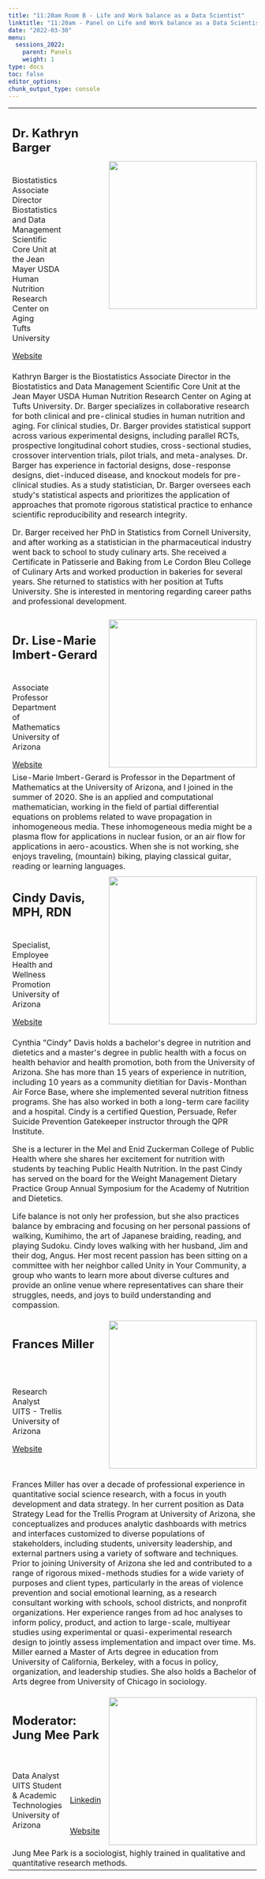 ```yaml
---
title: "11:20am Room B - Life and Work balance as a Data Scientist"
linktitle: "11:20am - Panel on Life and Work balance as a Data Scientist"
date: "2022-03-30"
menu:
  sessions_2022:
    parent: Panels
    weight: 1
type: docs
toc: false
editor_options:
chunk_output_type: console
---
```


<TABLE class="bio-table">

  <!--- #################Speaker 1############## --->
  <tr>
    <td COLSPAN="2">
      <h2>Dr. Kathryn Barger</h2>
    </td>
    <td ROWSPAN="3"><img style="float: left;" src="/img/kathryn-barger.jpg" width="300" /></td>
  </tr>
  <tr>
    <td ROWSPAN="2">
    <p>Biostatistics Associate Director<br>Biostatistics and Data Management Scientific Core Unit at the Jean Mayer USDA Human Nutrition Research Center on Aging<br>Tufts University</p>
    <i class="fa fa-link"></i> <a href="https://hnrca.tufts.edu/people/staff/kathryn-barger-phd" target="_blank" rel="noopener">Website</a>
    </td>
  </tr>
  <tr>
    <td>
    </td>
  </tr>
  <tr>
    <td COLSPAN="3">
      <p>Kathryn Barger is the Biostatistics Associate Director in the Biostatistics and Data Management Scientific Core Unit at the Jean Mayer USDA Human Nutrition Research Center on Aging at Tufts University. Dr. Barger specializes in collaborative research for both clinical and pre-clinical studies in human nutrition and aging. For clinical studies, Dr. Barger provides statistical support across various experimental designs, including parallel RCTs, prospective longitudinal cohort studies, cross-sectional studies, crossover intervention trials, pilot trials, and meta-analyses. Dr. Barger has experience in factorial designs, dose-response designs, diet-induced disease, and knockout models for pre-clinical studies. As a study statistician, Dr. Barger oversees each study's statistical aspects and prioritizes the application of approaches that promote rigorous statistical practice to enhance scientific reproducibility and research integrity.</p>
      <p>Dr. Barger received her PhD in Statistics from Cornell University, and after working as a statistician in the pharmaceutical industry went back to school to study culinary arts.  She received a Certificate in Patisserie and Baking from Le Cordon Bleu College of Culinary Arts and worked production in bakeries for several years.  She returned to statistics with her position at Tufts University.  She is interested in mentoring regarding career paths and professional development.</p>

    
  </tr>

  <!--- #################Speaker 2############## --->
  <tr>
    <td COLSPAN="2">
      <h2>Dr. Lise-Marie Imbert-Gerard</h2>
    </td>
    <td ROWSPAN="3"><img style="float: left;" src="/img/LiseMarie-Imbertgerard.jpg" width="300" /></td>
  </tr>
  <tr>
    <td ROWSPAN="2">
      <p>Associate Professor<br>Department of Mathematics<br>University of Arizona</p>
      <i class="fa fa-link"></i> <a href="https://www.math.arizona.edu/~lmig/" target="_blank" rel="noopener">Website</a>
    </td>
    
  </tr>
  <tr>
    <td></td>
  </tr>
  <tr>
    <td COLSPAN="3">
      Lise-Marie Imbert-Gerard is Professor in the Department of Mathematics at the University of Arizona, and I joined in the summer of 2020. She is an applied and computational mathematician, working in the field of partial differential equations on problems related to wave propagation in inhomogeneous media. These inhomogeneous media might be a plasma flow for applications in nuclear fusion, or an air flow for applications in aero-acoustics.
  When she is not working, she enjoys traveling, (mountain) biking, playing classical guitar, reading or learning languages.
  
  <!--- #################Speaker 4############## --->
  <tr>
    <td COLSPAN="2">
      <h2>Cindy Davis, MPH, RDN</h2>
    </td>
    <td ROWSPAN="3"><img style="float: left;" src="/img/cindy-davis.jpg" width="300" /></td>
  </tr>
  <tr>
    <td ROWSPAN="2">
      <p>Specialist, Employee Health and Wellness Promotion<br>University of Arizona</p>
      <i class="fa fa-link"></i> <a href="https://lifework.arizona.edu/person/cindy-davis-mph-rdn" target="_blank" rel="noopener">Website</a>
    </td>
    
  </tr>
  <tr>
    <td></td>
  </tr>
  <tr>
    <td COLSPAN="3">
      <p>Cynthia "Cindy" Davis holds a bachelor's degree in nutrition and dietetics and a master's degree in public health with a focus on health behavior and health promotion, both from the University of Arizona. She has more than 15 years of experience in nutrition, including 10 years as a community dietitian for Davis-Monthan Air Force Base, where she implemented several nutrition fitness programs. She has also worked in both a long-term care facility and a hospital. Cindy is a certified Question, Persuade, Refer Suicide Prevention Gatekeeper instructor through the QPR Institute.</p>
<p>She is a lecturer in the Mel and Enid Zuckerman College of Public Health where she shares her excitement for nutrition with students by teaching Public Health Nutrition. In the past Cindy has served on the board for the Weight Management Dietary Practice Group Annual Symposium for the Academy of Nutrition and Dietetics.</p>
<p>Life balance is not only her profession, but she also practices balance by embracing and focusing on her personal passions of walking, Kumihimo, the art of Japanese braiding, reading, and playing Sudoku. Cindy loves walking with her husband, Jim and their dog, Angus. Her most recent passion has been sitting on a committee with her neighbor called Unity in Your Community, a group who wants to learn more about diverse cultures and provide an online venue where representatives can share their struggles, needs, and joys to build understanding and compassion.</p>
  </tr>

 <!--- #################Speaker 5############## --->
  <tr>
    <td COLSPAN="2">
      <h2>Frances Miller</h2>
    </td>
    <td ROWSPAN="3"><img style="float: left;" src="/img/frances-miller.jpg" width="300" /></td>
  </tr>
  <tr>
    <td ROWSPAN="2">
      <p>Research Analyst<br>
      UITS - Trellis
      <br>University of Arizona</p>
      <i class="fa fa-link"></i> <a href="https://lifework.arizona.edu/person/cindy-davis-mph-rdn" target="_blank" rel="noopener">Website</a>
    </td>
    
  </tr>
  <tr>
    <td></td>
  </tr>
  <tr>
    <td COLSPAN="3">
      <p>Frances Miller has over a decade of professional experience in quantitative social science research, with a focus in youth development and data strategy. In her current position as Data Strategy Lead for the Trellis Program at University of Arizona, she conceptualizes and produces analytic dashboards with metrics and interfaces customized to diverse populations of stakeholders, including students, university leadership, and external partners using a variety of software and techniques. Prior to joining University of Arizona she led and contributed to a range of rigorous mixed-methods studies for a wide variety of purposes and client types, particularly in the areas of violence prevention and social emotional learning, as a research consultant working with schools, school districts, and nonprofit organizations. Her experience ranges from ad hoc analyses to inform policy, product, and action to large-scale, multiyear studies using experimental or quasi-experimental research design to jointly assess implementation and impact over time. Ms. Miller earned a Master of Arts degree in education from University of California, Berkeley, with a focus in policy, organization, and leadership studies. She also holds a Bachelor of Arts degree from University of Chicago in sociology.</p>
  </tr>

  <tr>
    <td COLSPAN="2">
      <h2>Moderator: Jung Mee Park</h2>
    </td>
    <td ROWSPAN="4"><img style="float: left;" src="/img/jung-mee-park.jpg" width="300" /></td>
  </tr>
  <tr>
    <td ROWSPAN="3">
      Data Analyst<br>
      UITS Student & Academic Technologies<br>
      University of Arizona</td>
  </tr>
  <tr>
    <td><i class="fab fa-linkedin"></i> <a href="https://www.linkedin.com/in/jmp243/" target="_blank" rel="noopener">Linkedin</a></td>
  </tr>
  <tr>
    <td><i class="fa fa-link"></i> <a href="https://sites.google.com/site/jmp2114" target="_blank" rel="noopener">Website</a></td>
  </tr>
  <tr>
    <td COLSPAN="3">
      Jung Mee Park is a sociologist, highly trained in qualitative and quantitative research methods. 
    </td>
</TABLE>
